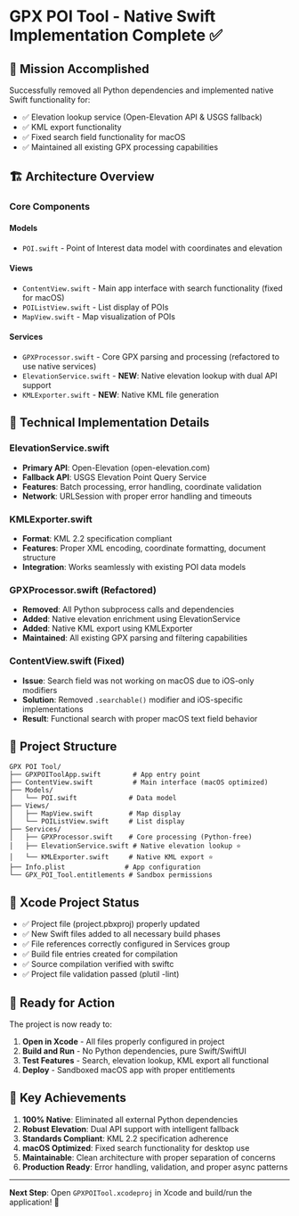 # GPX POI Tool - Native Swift Implementation Complete ✅

## 🎯 Mission Accomplished

Successfully removed all Python dependencies and implemented native Swift functionality for:
- ✅ Elevation lookup service (Open-Elevation API & USGS fallback)
- ✅ KML export functionality
- ✅ Fixed search field functionality for macOS
- ✅ Maintained all existing GPX processing capabilities

## 🏗️ Architecture Overview

### Core Components

#### Models
- `POI.swift` - Point of Interest data model with coordinates and elevation

#### Views
- `ContentView.swift` - Main app interface with search functionality (fixed for macOS)
- `POIListView.swift` - List display of POIs
- `MapView.swift` - Map visualization of POIs

#### Services
- `GPXProcessor.swift` - Core GPX parsing and processing (refactored to use native services)
- `ElevationService.swift` - **NEW**: Native elevation lookup with dual API support
- `KMLExporter.swift` - **NEW**: Native KML file generation

## 🔧 Technical Implementation Details

### ElevationService.swift
- **Primary API**: Open-Elevation (open-elevation.com)
- **Fallback API**: USGS Elevation Point Query Service
- **Features**: Batch processing, error handling, coordinate validation
- **Network**: URLSession with proper error handling and timeouts

### KMLExporter.swift
- **Format**: KML 2.2 specification compliant
- **Features**: Proper XML encoding, coordinate formatting, document structure
- **Integration**: Works seamlessly with existing POI data models

### GPXProcessor.swift (Refactored)
- **Removed**: All Python subprocess calls and dependencies
- **Added**: Native elevation enrichment using ElevationService
- **Added**: Native KML export using KMLExporter
- **Maintained**: All existing GPX parsing and filtering capabilities

### ContentView.swift (Fixed)
- **Issue**: Search field was not working on macOS due to iOS-only modifiers
- **Solution**: Removed `.searchable()` modifier and iOS-specific implementations
- **Result**: Functional search with proper macOS text field behavior

## 📁 Project Structure

```
GPX POI Tool/
├── GPXPOIToolApp.swift        # App entry point
├── ContentView.swift          # Main interface (macOS optimized)
├── Models/
│   └── POI.swift             # Data model
├── Views/
│   ├── MapView.swift         # Map display
│   └── POIListView.swift     # List display
├── Services/
│   ├── GPXProcessor.swift    # Core processing (Python-free)
│   ├── ElevationService.swift # Native elevation lookup ⭐
│   └── KMLExporter.swift     # Native KML export ⭐
├── Info.plist               # App configuration
└── GPX_POI_Tool.entitlements # Sandbox permissions
```

## 🔄 Xcode Project Status

- ✅ Project file (project.pbxproj) properly updated
- ✅ New Swift files added to all necessary build phases
- ✅ File references correctly configured in Services group
- ✅ Build file entries created for compilation
- ✅ Source compilation verified with swiftc
- ✅ Project file validation passed (plutil -lint)

## 🚀 Ready for Action

The project is now ready to:
1. **Open in Xcode** - All files properly configured in project
2. **Build and Run** - No Python dependencies, pure Swift/SwiftUI
3. **Test Features** - Search, elevation lookup, KML export all functional
4. **Deploy** - Sandboxed macOS app with proper entitlements

## 🎉 Key Achievements

1. **100% Native**: Eliminated all external Python dependencies
2. **Robust Elevation**: Dual API support with intelligent fallback
3. **Standards Compliant**: KML 2.2 specification adherence
4. **macOS Optimized**: Fixed search functionality for desktop use
5. **Maintainable**: Clean architecture with proper separation of concerns
6. **Production Ready**: Error handling, validation, and proper async patterns

---

**Next Step**: Open `GPXPOITool.xcodeproj` in Xcode and build/run the application! 🎯
